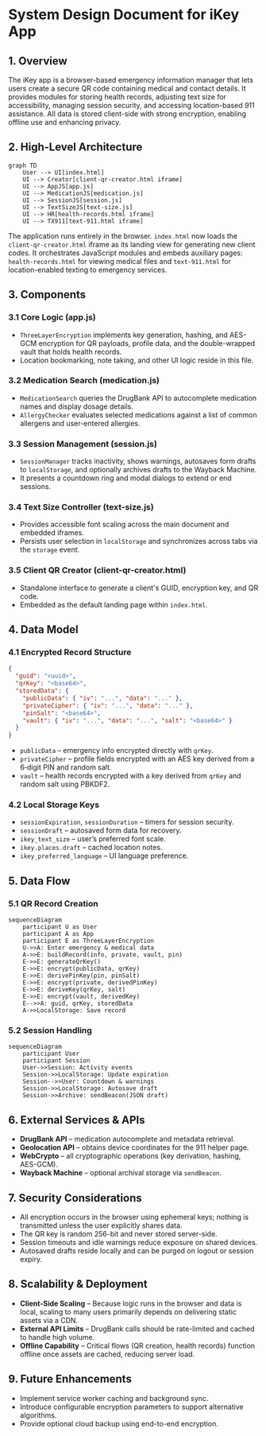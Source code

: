 # System Design Document for iKey App

## 1. Overview
The iKey app is a browser-based emergency information manager that lets users create a secure QR code containing medical and contact details. It provides modules for storing health records, adjusting text size for accessibility, managing session security, and accessing location-based 911 assistance. All data is stored client-side with strong encryption, enabling offline use and enhancing privacy.

## 2. High-Level Architecture
```mermaid
graph TD
    User --> UI[index.html]
    UI --> Creator[client-qr-creator.html iframe]
    UI --> AppJS[app.js]
    UI --> MedicationJS[medication.js]
    UI --> SessionJS[session.js]
    UI --> TextSizeJS[text-size.js]
    UI --> HR[health-records.html iframe]
    UI --> TX911[text-911.html iframe]
```
The application runs entirely in the browser. `index.html` now loads the `client-qr-creator.html` iframe as its landing view for generating new client codes. It orchestrates JavaScript modules and embeds auxiliary pages: `health-records.html` for viewing medical files and `text-911.html` for location-enabled texting to emergency services.

## 3. Components
### 3.1 Core Logic (app.js)
* `ThreeLayerEncryption` implements key generation, hashing, and AES-GCM encryption for QR payloads, profile data, and the double-wrapped vault that holds health records.
* Location bookmarking, note taking, and other UI logic reside in this file.

### 3.2 Medication Search (medication.js)
* `MedicationSearch` queries the DrugBank API to autocomplete medication names and display dosage details.
* `AllergyChecker` evaluates selected medications against a list of common allergens and user-entered allergies.

### 3.3 Session Management (session.js)
* `SessionManager` tracks inactivity, shows warnings, autosaves form drafts to `localStorage`, and optionally archives drafts to the Wayback Machine.
* It presents a countdown ring and modal dialogs to extend or end sessions.

### 3.4 Text Size Controller (text-size.js)
* Provides accessible font scaling across the main document and embedded iframes.
* Persists user selection in `localStorage` and synchronizes across tabs via the `storage` event.

### 3.5 Client QR Creator (client-qr-creator.html)
* Standalone interface to generate a client's GUID, encryption key, and QR code.
* Embedded as the default landing page within `index.html`.

## 4. Data Model
### 4.1 Encrypted Record Structure
```json
{
  "guid": "<uuid>",
  "qrKey": "<base64>",
  "storedData": {
    "publicData": { "iv": "...", "data": "..." },
    "privateCipher": { "iv": "...", "data": "..." },
    "pinSalt": "<base64>",
    "vault": { "iv": "...", "data": "...", "salt": "<base64>" }
  }
}
```
* `publicData` – emergency info encrypted directly with `qrKey`.
* `privateCipher` – profile fields encrypted with an AES key derived from a 6‑digit PIN and random salt.
* `vault` – health records encrypted with a key derived from `qrKey` and random salt using PBKDF2.

### 4.2 Local Storage Keys
* `sessionExpiration`, `sessionDuration` – timers for session security.
* `sessionDraft` – autosaved form data for recovery.
* `ikey_text_size` – user’s preferred font scale.
* `ikey.places.draft` – cached location notes.
* `ikey_preferred_language` – UI language preference.

## 5. Data Flow
### 5.1 QR Record Creation
```mermaid
sequenceDiagram
    participant U as User
    participant A as App
    participant E as ThreeLayerEncryption
    U->>A: Enter emergency & medical data
    A->>E: buildRecord(info, private, vault, pin)
    E->>E: generateQrKey()
    E->>E: encrypt(publicData, qrKey)
    E->>E: derivePinKey(pin, pinSalt)
    E->>E: encrypt(private, derivedPinKey)
    E->>E: deriveKey(qrKey, salt)
    E->>E: encrypt(vault, derivedKey)
    E-->>A: guid, qrKey, storedData
    A->>LocalStorage: Save record
```
### 5.2 Session Handling
```mermaid
sequenceDiagram
    participant User
    participant Session
    User->>Session: Activity events
    Session->>LocalStorage: Update expiration
    Session-->>User: Countdown & warnings
    Session->>LocalStorage: Autosave draft
    Session->>Archive: sendBeacon(JSON draft)
```

## 6. External Services & APIs
* **DrugBank API** – medication autocomplete and metadata retrieval.
* **Geolocation API** – obtains device coordinates for the 911 helper page.
* **WebCrypto** – all cryptographic operations (key derivation, hashing, AES-GCM).
* **Wayback Machine** – optional archival storage via `sendBeacon`.

## 7. Security Considerations
* All encryption occurs in the browser using ephemeral keys; nothing is transmitted unless the user explicitly shares data.
* The QR key is random 256-bit and never stored server-side.
* Session timeouts and idle warnings reduce exposure on shared devices.
* Autosaved drafts reside locally and can be purged on logout or session expiry.

## 8. Scalability & Deployment
* **Client-Side Scaling** – Because logic runs in the browser and data is local, scaling to many users primarily depends on delivering static assets via a CDN.
* **External API Limits** – DrugBank calls should be rate-limited and cached to handle high volume.
* **Offline Capability** – Critical flows (QR creation, health records) function offline once assets are cached, reducing server load.

## 9. Future Enhancements
* Implement service worker caching and background sync.
* Introduce configurable encryption parameters to support alternative algorithms.
* Provide optional cloud backup using end-to-end encryption.

